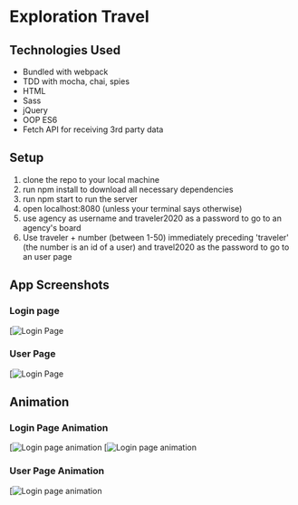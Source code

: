 # Exploration Travel

## Technologies Used
* Bundled with webpack
* TDD with mocha, chai, spies
* HTML
* Sass
* jQuery
* OOP ES6
* Fetch API for receiving 3rd party data

## Setup

1. clone the repo to your local machine
2. run npm install to download all necessary dependencies
3. run npm start to run the server
4. open localhost:8080 (unless your terminal says otherwise)
5. use agency as username and traveler2020 as a password to go to an agency's board
6. Use traveler + number (between 1-50) immediately preceding 'traveler' (the number is an id of a user) and travel2020 as the password to go to an user page

## App Screenshots
### Login page

[![Login Page](https://media.giphy.com/media/MBHa1IOOdUf7QoSarS/giphy.gif)
### User Page

[![Login Page](https://i.postimg.cc/t4jwbZ6C/Screen-Shot-2020-03-01-at-7-03-18-PM.png)

## Animation
### Login Page Animation
[![Login page animation](https://media.giphy.com/media/ZdT8Abpw6v4pxmbqq8/giphy.gif)
[![Login page animation](https://media.giphy.com/media/LShrHdO2LUolr1PqOj/giphy.gif)

### User Page Animation
[![Login page animation](https://media.giphy.com/media/jtngmrWscnGiq8ABit/giphy.gif)

